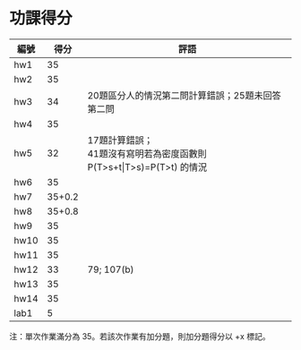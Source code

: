 # 功課得分

| 編號 | 得分   | 評語                                                         |
| ---- | ------ | ------------------------------------------------------------ |
| hw1  | 35     |                                                              |
| hw2  | 35     |                                                              |
| hw3  | 34     | 20題區分人的情況第二問計算錯誤；25題未回答第二問             |
| hw4  | 35     |                                                              |
| hw5  | 32     | 17題計算錯誤；<br />41題沒有寫明若為密度函數則 P(T>s+t\|T>s)=P(T>t) 的情況 |
| hw6  | 35     |                                                              |
| hw7  | 35+0.2 |                                                              |
| hw8  | 35+0.8 |                                                              |
| hw9  | 35     |                                                              |
| hw10 | 35     |                                                              |
| hw11 | 35     |                                                              |
| hw12 | 33     | 79; 107(b)                                                   |
| hw13 | 35     |                                                              |
| hw14 | 35     |                                                              |
| lab1 | 5      |                                                              |

注：單次作業滿分為 35。若該次作業有加分題，則加分題得分以 +x 標記。

